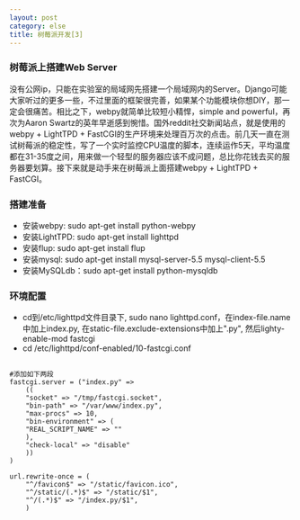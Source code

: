 ```yaml
---
layout: post
category: else
title: 树莓派开发[3]
---
```


### 树莓派上搭建Web Server

没有公网ip，只能在实验室的局域网先搭建一个局域网内的Server。Django可能大家听过的更多一些，不过里面的框架很完善，如果某个功能模块你想DIY，那一定会很痛苦。相比之下，webpy就简单比较短小精悍，simple and powerful，再次为Aaron Swartz的英年早逝感到惋惜。国外reddit社交新闻站点，就是使用的webpy + LightTPD + FastCGI的生产环境来处理百万次的点击。前几天一直在测试树莓派的稳定性，写了一个实时监控CPU温度的脚本，连续运作5天，平均温度都在31-35度之间，用来做一个轻型的服务器应该不成问题，总比你花钱去买的服务器要划算。接下来就是动手来在树莓派上面搭建webpy + LightTPD + FastCGI。

### 搭建准备

* 安装webpy: sudo apt-get install python-webpy
* 安装LightTPD: sudo apt-get install lighttpd
* 安装flup: sudo apt-get install flup
* 安装mysql: sudo apt-get install mysql-server-5.5 mysql-client-5.5
* 安装MySQLdb：sudo apt-get install python-mysqldb

### 环境配置

* cd到/etc/lighttpd文件目录下, sudo nano lighttpd.conf，在index-file.name中加上index.py, 在static-file.exclude-extensions中加上".py", 然后lighty-enable-mod fastcgi
* cd /etc/lighttpd/conf-enabled/10-fastcgi.conf
~~~

#添加如下两段
fastcgi.server = ("index.py" =>
    ((
    "socket" => "/tmp/fastcgi.socket",
    "bin-path" => "/var/www/index.py",
    "max-procs" => 10,
    "bin-environment" => (
    "REAL_SCRIPT_NAME" => ""
    ),
    "check-local" => "disable"
    ))
)

url.rewrite-once = (
    "^/favicon$" => "/static/favicon.ico",
    "^/static/(.*)$" => "/static/$1",
    "^/(.*)$" => "/index.py/$1",
    )
    
~~~
